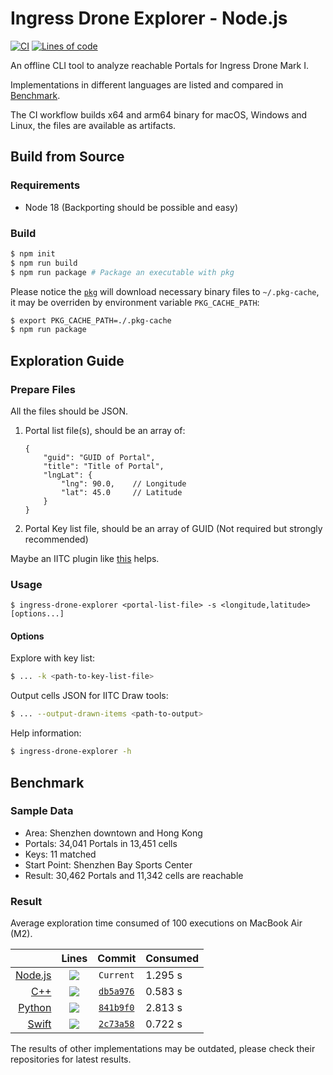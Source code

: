 # Ingress Drone Explorer - Node.js

[![CI](https://github.com/lucka-me/ingress-drone-explorer-nodejs/actions/workflows/ci.yml/badge.svg)](https://github.com/lucka-me/ingress-drone-explorer-nodejs/actions/workflows/ci.yml "CI Workflow")
[![Lines of code][nodejs-loc]][nodejs-repo]

An offline CLI tool to analyze reachable Portals for Ingress Drone Mark I.

Implementations in different languages are listed and compared in [Benchmark](#benchmark).

The CI workflow builds x64 and arm64 binary for macOS, Windows and Linux, the files are available as artifacts.

## Build from Source

### Requirements

- Node 18 (Backporting should be possible and easy)

### Build

```sh
$ npm init
$ npm run build
$ npm run package # Package an executable with pkg
```

Please notice the [`pkg`](https://github.com/vercel/pkg) will download necessary binary files to `~/.pkg-cache`, it may be overriden by environment variable `PKG_CACHE_PATH`:

```sh
$ export PKG_CACHE_PATH=./.pkg-cache
$ npm run package
```

## Exploration Guide

### Prepare Files

All the files should be JSON.

1. Portal list file(s), should be an array of:
    ```jsonc
    {
        "guid": "GUID of Portal",
        "title": "Title of Portal",
        "lngLat": {
            "lng": 90.0,    // Longitude
            "lat": 45.0     // Latitude
        }
    }
    ```
2. Portal Key list file, should be an array of GUID (Not required but strongly recommended)

Maybe an IITC plugin like [this](https://github.com/lucka-me/toolkit/tree/master/Ingress/Portal-List-Exporter) helps.

### Usage

```
$ ingress-drone-explorer <portal-list-file> -s <longitude,latitude> [options...]
```

#### Options

Explore with key list:
```sh
$ ... -k <path-to-key-list-file>
```

Output cells JSON for IITC Draw tools:
```sh
$ ... --output-drawn-items <path-to-output>
```

Help information:
```sh
$ ingress-drone-explorer -h
```

## Benchmark

### Sample Data

- Area: Shenzhen downtown and Hong Kong
- Portals: 34,041 Portals in 13,451 cells
- Keys: 11 matched
- Start Point: Shenzhen Bay Sports Center
- Result: 30,462 Portals and 11,342 cells are reachable

### Result

Average exploration time consumed of 100 executions on MacBook Air (M2).

|                        | Lines           |  Commit                              | Consumed
| ---------------------: | :-------------: | :----------------------------------: | :---
| [Node.js][nodejs-repo] | ![][nodejs-loc] | `Current`                            | 1.295 s
|        [C++][cpp-repo] | ![][cpp-loc]    | [`db5a976`][cpp-benchmark-commit]    | 0.583 s
|  [Python][python-repo] | ![][python-loc] | [`841b9f0`][python-benchmark-commit] | 2.813 s
|    [Swift][swift-repo] | ![][swift-loc]  | [`2c73a58`][swift-benchmark-commit]  | 0.722 s

The results of other implementations may be outdated, please check their repositories for latest results.

[nodejs-repo]: https://github.com/lucka-me/ingress-drone-explorer-nodejs
[nodejs-loc]: https://img.shields.io/tokei/lines/github/lucka-me/ingress-drone-explorer-nodejs

[cpp-repo]: https://github.com/lucka-me/ingress-drone-explorer-cpp
[cpp-loc]: https://img.shields.io/tokei/lines/github/lucka-me/ingress-drone-explorer-cpp
[cpp-benchmark-commit]: https://github.com/lucka-me/ingress-drone-explorer-cpp/commit/db5a976

[python-repo]: https://github.com/lucka-me/ingress-drone-explorer-python
[python-loc]: https://img.shields.io/tokei/lines/github/lucka-me/ingress-drone-explorer-python
[python-benchmark-commit]: https://github.com/lucka-me/ingress-drone-explorer-python/commit/841b9f0

[swift-repo]: https://github.com/lucka-me/ingress-drone-explorer-swift
[swift-loc]: https://img.shields.io/tokei/lines/github/lucka-me/ingress-drone-explorer-swift
[swift-benchmark-commit]: https://github.com/lucka-me/ingress-drone-explorer-swift/commit/2c73a58